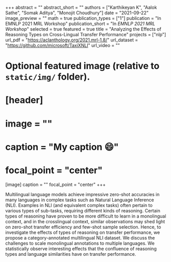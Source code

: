 +++
abstract = ""
abstract_short = ""
authors = ["Karthikeyan K", "Aalok Sathe", "Somak Aditya", "Monojit Choudhury"]
date = "2021-09-22"
image_preview = ""
math = true
publication_types = ["1"]
publication = "In EMNLP 2021 MRL Workshop"
publication_short = "In *EMNLP 2021 MRL Workshop*"
selected = true
featured = true
title = "Analyzing the Effects of Reasoning Types on Cross-Lingual Transfer Performance"
projects = ["nlp"]
url_pdf = "https://aclanthology.org/2021.mrl-1.8/"
url_dataset = "https://github.com/microsoft/TaxiXNLI"
url_video = ""


# Optional featured image (relative to `static/img/` folder).
# [header]
# image = ""
# caption = "My caption :smile:"
# focal_point = "center"

[image]
caption = ""
focal_point = "center"
+++

Multilingual language models achieve impressive zero-shot accuracies in many languages in complex tasks such as Natural Language Inference (NLI). Examples in NLI (and equivalent complex tasks) often pertain to various types of sub-tasks, requiring different kinds of reasoning. Certain types of reasoning have proven to be more difficult to learn in a monolingual context, and in the crosslingual context, similar observations may shed light on zero-shot transfer efficiency and few-shot sample selection. Hence, to investigate the effects of types of reasoning on transfer performance, we propose a category-annotated multilingual NLI dataset.  We discuss the challenges to scale monolingual annotations to multiple languages. We statistically observe interesting effects that the confluence of reasoning types and language similarities have on transfer performance.
